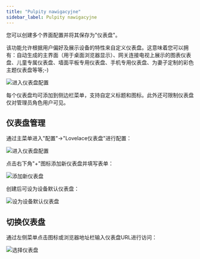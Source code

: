 ```yaml
---
title: "Pulpity nawigacyjne"
sidebar_label: Pulpity nawigacyjne
---
```


您可以创建多个界面配置并将其保存为"仪表盘"。

该功能允许根据用户偏好及展示设备的特性来自定义仪表盘。这意味着您可以拥有：自动生成的主界面（用于桌面浏览器显示）、网关连接电视上展示的图表仪表盘、儿童专属仪表盘、墙面平板专用仪表盘、手机专用仪表盘、为妻子定制的彩色主题仪表盘等等;-)

![进入仪表盘配置](/img/en/frontend/configure_dashboards.png)

每个仪表盘均可添加到侧边栏菜单，支持自定义标题和图标。此外还可限制仪表盘仅对管理员角色用户可见。

## 仪表盘管理

通过主菜单进入"配置"→"Lovelace仪表盘"进行配置：

![进入仪表盘配置](/img/en/frontend/menu_go_to_configure_dashboards.png)

点击右下角"+"图标添加新仪表盘并填写表单：

![添加新仪表盘](/img/en/frontend/configure_dashboards_add_new.png)

创建后可设为设备默认仪表盘：

![设为设备默认仪表盘](/img/en/frontend/configure_dashboards_select_as_default.png)

## 切换仪表盘

通过左侧菜单点击图标或浏览器地址栏输入仪表盘URL进行访问：

![选择仪表盘](/img/en/frontend/configure_dashboards_select_to_edit.png)
